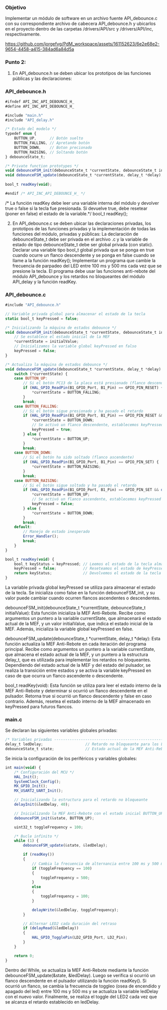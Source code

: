 ### Objetivo
Implementar un módulo de software en un archivo fuente API_debounce.c con su correspondiente archivo de cabecera API_debounce.h y ubicarlos en el proyecto dentro de las carpetas /drivers/API/src y /drivers/API/inc, respectivamente.


https://github.com/jorgefvg/PdM_workspace/assets/161152623/6e2e68e2-9654-4458-a415-384ad6a84d5a


### Punto 2:
1. En API_debounce.h se deben ubicar los prototipos de las funciones públicas y las declaraciones:
### API_debounce.h
```javascript
#ifndef API_INC_API_DEBOUNCE_H_
#define API_INC_API_DEBOUNCE_H_

#include "main.h"
#include "API_delay.h"

/* Estado del modelo */
typedef enum {
	BUTTON_UP,      // Botón suelto
	BUTTON_FALLING, // Apretando botón
	BUTTON_DOWN,    // Boton precionado
	BUTTON_RAISING, // Soltando botón
} debounceState_t;

/* Private function prototypes */
void debounceFSM_init(debounceState_t *currentState, debounceState_t initialValue);// debe cargar el estado inicial
void debounceFSM_update(debounceState_t *currentState, delay_t *delay);// debe leer las entradas, resolver la lógica
                                                                       // de transición de estados y actualizar las salidas
bool_t readKey(void);

#endif /* API_INC_API_DEBOUNCE_H_ */
```
/* La función readKey debe leer una variable interna del módulo y devolver true o false si la tecla fue presionada.  Si devuelve true, debe resetear (poner en false) el estado de la variable.*/
bool_t readKey();

2. En API_debounce.c se deben ubicar las declaraciones privadas, los prototipos de las funciones privadas y la implementación de todas las funciones del módulo, privadas y públicas:
La declaración de debounceState_t debe ser privada en el archivo .c y la variable de estado de tipo debounceState_t debe ser global privada (con static).
Declarar una variable tipo bool_t global privada que se ponga en true cuando ocurre un flanco descendente y se ponga en false cuando se llame a la función readKey();
Implementar un programa que cambie la frecuencia de parpadeo del LED entre 100 ms y 500 ms cada vez que se presione la tecla.  El programa debe usar las funciones anti-rebote del módulo API_debounce y los retardos no bloqueantes del módulo API_delay y la función readKey.
### API_debounce.c
```javascript
#include "API_debounce.h"

// Variable privada global para almacenar el estado de la tecla
static bool_t keyPressed = false;

/* Inicializando la máquina de estados debounce */
void debounceFSM_init(debounceState_t *currentState, debounceState_t initialValue) {
	// Se establece el estado inicial de la MEF
	*currentState = initialValue;
	// Inicializamos la variable global keyPressed en falso
	keyPressed = false;
}

/* Actualiza la máquina de estados debounce */
void debounceFSM_update(debounceState_t *currentState, delay_t *delay) {
	switch (*currentState) {
	case BUTTON_UP:
		// Si el botón PC13 de la placa está presionado (flanco descendente)
		if (HAL_GPIO_ReadPin(B1_GPIO_Port, B1_Pin) == GPIO_PIN_RESET) {
			*currentState = BUTTON_FALLING;
		}
		break;
	case BUTTON_FALLING:
		// Si el botón sigue presionado y ha pasado el retardo
		if (HAL_GPIO_ReadPin(B1_GPIO_Port, B1_Pin) == GPIO_PIN_RESET && delayRead(delay)) {
			*currentState = BUTTON_DOWN;
			// Se activó un flanco descendente, establecemos keyPressed en true
			keyPressed = true;
		} else {
			*currentState = BUTTON_UP;
		}
		break;
	case BUTTON_DOWN:
		// Si el botón ha sido soltado (flanco ascendente)
		if (HAL_GPIO_ReadPin(B1_GPIO_Port, B1_Pin) == GPIO_PIN_SET) {
			*currentState = BUTTON_RAISING;
		}
		break;
	case BUTTON_RAISING:
		// Si el botón sigue soltado y ha pasado el retardo
		if (HAL_GPIO_ReadPin(B1_GPIO_Port, B1_Pin) == GPIO_PIN_SET && delayRead(delay)) {
			*currentState = BUTTON_UP;
			// Se activó un flanco ascendente, establecemos keyPressed en false
			keyPressed = false;
		} else {
			*currentState = BUTTON_DOWN;
		}
		break;
	default:
		// Manejo de estado inesperado
		Error_Handler();
		break;
	}
}

bool_t readKey(void) {
	bool_t keyStatus = keyPressed; // Leemos el estado de la tecla almacenado en keyPressed
	keyPressed = false;            // Reseteamos el estado de keyPressed para la siguiente lectura
	return keyStatus;              // Devolvemos el estado de la tecla
}
```
La variable privada global keyPressed se utiliza para almacenar el estado de la tecla. Se inicializa como false en la función debounceFSM_init, y su valor puede cambiar cuando ocurren flancos ascendentes o descendentes.

debounceFSM_init(debounceState_t *currentState, debounceState_t initialValue): Esta función inicializa la MEF Anti-Rebote. Recibe como argumentos un puntero a la variable currentState, que almacenará el estado actual de la MEF, y un valor initialValue, que indica el estado inicial de la MEF. Además, inicializa la variable global keyPressed en false.

debounceFSM_update(debounceState_t *currentState, delay_t *delay): Esta función actualiza la MEF Anti-Rebote en cada iteración del programa principal. Recibe como argumentos un puntero a la variable currentState, que almacena el estado actual de la MEF, y un puntero a la estructura delay_t, que es utilizada para implementar los retardos no bloqueantes. Dependiendo del estado actual de la MEF y del estado del pulsador, se realiza la transición entre estados y se activa la variable keyPressed en caso de que ocurra un flanco ascendente o descendente.

bool_t readKey(void): Esta función se utiliza para leer el estado interno de la MEF Anti-Rebote y determinar si ocurrió un flanco descendente en el pulsador. Retorna true si ocurrió un flanco descendente y false en caso contrario. Además, resetea el estado interno de la MEF almacenado en keyPressed para futuros flancos.

### main.c
Se declaran las siguientes variables globales privadas:
```javascript
/* Variables privadas ---------------------------------------------------------*/
delay_t ledDelay;                   // Retardo no bloqueante para los LEDs
debounceState_t state;              // Estado actual de la MEF Anti-Rebote
```
Se inicia la configuración de los periféricos y variables globales:
```javascript
int main(void) {
	/* Configuración del MCU */
	HAL_Init();
	SystemClock_Config();
	MX_GPIO_Init();
	MX_USART2_UART_Init();

	// Inicializando la estructura para el retardo no bloqueante
	delayInit(&ledDelay, 40);

	// Inicializando la MEF Anti-Rebote con el estado inicial BUTTON_UP
	debounceFSM_init(&state, BUTTON_UP);

	uint32_t toggleFrequency = 100;

	/* Bucle infinito */
	while (1) {
		debounceFSM_update(&state, &ledDelay);

		if (readKey())
		{
			// Cambia la frecuencia de alternancia entre 100 ms y 500 ms
			if (toggleFrequency == 100)
			{
				toggleFrequency = 500;
			}
			else
			{
				toggleFrequency = 100;
			}

			delayWrite(&ledDelay, toggleFrequency);
		}

		// Alternar LED2 cada duración del retraso
		if (delayRead(&ledDelay))
		{
			HAL_GPIO_TogglePin(LD2_GPIO_Port, LD2_Pin);
		}
	}

	return 0;
}
```
Dentro del While, se actualiza la MEF Anti-Rebote mediante la función debounceFSM_update(&state, &ledDelay). Luego se verifica si ocurrió un flanco descendente en el pulsador utilizando la función readKey(). Si ocurrió un flanco, se cambia la frecuencia de toggleo (osea de encendido y apagado del led) entre 100 ms y 500 ms y se actualiza la variable ledDelay con el nuevo valor. Finalmente, se realiza el toggle del LED2 cada vez que se alcanza el retardo establecido en ledDelay.
